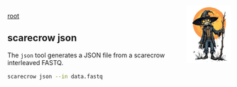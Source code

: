 <img style="float:right;width:100px;" src="../img/scarecrow.png" alt="scarecrow"/>

[root](../README.md)

## scarecrow json
The `json` tool generates a JSON file from a scarecrow interleaved FASTQ.

```bash
scarecrow json --in data.fastq
```
